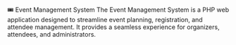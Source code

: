 🎟️ Event Management System
The Event Management System is a PHP web application designed to streamline event planning, registration, and attendee management. It provides a seamless experience for organizers, attendees, and administrators.
